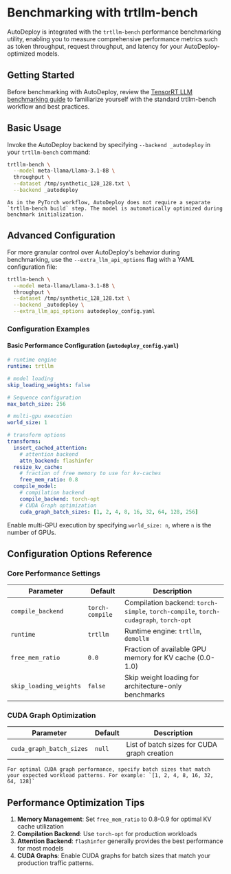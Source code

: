 # Benchmarking with trtllm-bench

AutoDeploy is integrated with the `trtllm-bench` performance benchmarking utility, enabling you to measure comprehensive performance metrics such as token throughput, request throughput, and latency for your AutoDeploy-optimized models.

## Getting Started

Before benchmarking with AutoDeploy, review the [TensorRT LLM benchmarking guide](../../performance/perf-benchmarking.md#running-with-the-pytorch-workflow) to familiarize yourself with the standard trtllm-bench workflow and best practices.

## Basic Usage

Invoke the AutoDeploy backend by specifying `--backend _autodeploy` in your `trtllm-bench` command:

```bash
trtllm-bench \
  --model meta-llama/Llama-3.1-8B \
  throughput \
  --dataset /tmp/synthetic_128_128.txt \
  --backend _autodeploy
```

```{note}
As in the PyTorch workflow, AutoDeploy does not require a separate `trtllm-bench build` step. The model is automatically optimized during benchmark initialization.
```

## Advanced Configuration

For more granular control over AutoDeploy's behavior during benchmarking, use the `--extra_llm_api_options` flag with a YAML configuration file:

```bash
trtllm-bench \
  --model meta-llama/Llama-3.1-8B \
  throughput \
  --dataset /tmp/synthetic_128_128.txt \
  --backend _autodeploy \
  --extra_llm_api_options autodeploy_config.yaml
```

### Configuration Examples

#### Basic Performance Configuration (`autodeploy_config.yaml`)

```yaml
# runtime engine
runtime: trtllm

# model loading
skip_loading_weights: false

# Sequence configuration
max_batch_size: 256

# multi-gpu execution
world_size: 1

# transform options
transforms:
  insert_cached_attention:
    # attention backend
    attn_backend: flashinfer
  resize_kv_cache:
    # fraction of free memory to use for kv-caches
    free_mem_ratio: 0.8
  compile_model:
    # compilation backend
    compile_backend: torch-opt
    # CUDA Graph optimization
    cuda_graph_batch_sizes: [1, 2, 4, 8, 16, 32, 64, 128, 256]
```

Enable multi-GPU execution by specifying `world_size: n`, where `n` is the number of GPUs.

## Configuration Options Reference

### Core Performance Settings

| Parameter | Default | Description |
|-----------|---------|-------------|
| `compile_backend` | `torch-compile` | Compilation backend: `torch-simple`, `torch-compile`, `torch-cudagraph`, `torch-opt` |
| `runtime` | `trtllm` | Runtime engine: `trtllm`, `demollm` |
| `free_mem_ratio` | `0.0` | Fraction of available GPU memory for KV cache (0.0-1.0) |
| `skip_loading_weights` | `false` | Skip weight loading for architecture-only benchmarks |

### CUDA Graph Optimization

| Parameter | Default | Description |
|-----------|---------|-------------|
| `cuda_graph_batch_sizes` | `null` | List of batch sizes for CUDA graph creation |

```{tip}
For optimal CUDA graph performance, specify batch sizes that match your expected workload patterns. For example: `[1, 2, 4, 8, 16, 32, 64, 128]`
```

## Performance Optimization Tips

1. **Memory Management**: Set `free_mem_ratio` to 0.8-0.9 for optimal KV cache utilization
1. **Compilation Backend**: Use `torch-opt` for production workloads
1. **Attention Backend**: `flashinfer` generally provides the best performance for most models
1. **CUDA Graphs**: Enable CUDA graphs for batch sizes that match your production traffic patterns.
